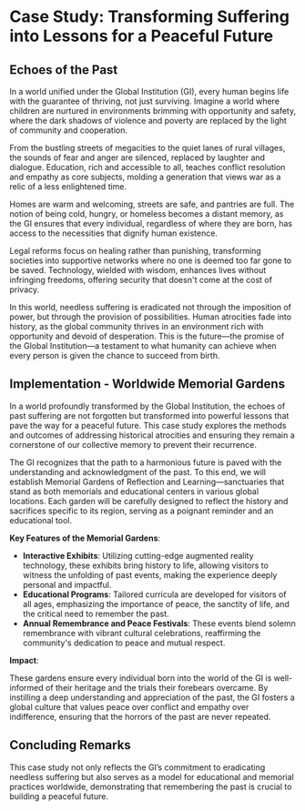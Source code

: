 # Case Study: Transforming Suffering into Lessons for a Peaceful Future

## Echoes of the Past
In a world unified under the Global Institution (GI), every human begins life with the guarantee of thriving, not just surviving. Imagine a world where children are nurtured in environments brimming with opportunity and safety, where the dark shadows of violence and poverty are replaced by the light of community and cooperation.

From the bustling streets of megacities to the quiet lanes of rural villages, the sounds of fear and anger are silenced, replaced by laughter and dialogue. Education, rich and accessible to all, teaches conflict resolution and empathy as core subjects, molding a generation that views war as a relic of a less enlightened time.

Homes are warm and welcoming, streets are safe, and pantries are full. The notion of being cold, hungry, or homeless becomes a distant memory, as the GI ensures that every individual, regardless of where they are born, has access to the necessities that dignify human existence.

Legal reforms focus on healing rather than punishing, transforming societies into supportive networks where no one is deemed too far gone to be saved. Technology, wielded with wisdom, enhances lives without infringing freedoms, offering security that doesn't come at the cost of privacy.

In this world, needless suffering is eradicated not through the imposition of power, but through the provision of possibilities. Human atrocities fade into history, as the global community thrives in an environment rich with opportunity and devoid of desperation. This is the future—the promise of the Global Institution—a testament to what humanity can achieve when every person is given the chance to succeed from birth.

## Implementation - Worldwide Memorial Gardens
In a world profoundly transformed by the Global Institution, the echoes of past suffering are not forgotten but transformed into powerful lessons that pave the way for a peaceful future. This case study explores the methods and outcomes of addressing historical atrocities and ensuring they remain a cornerstone of our collective memory to prevent their recurrence.

The GI recognizes that the path to a harmonious future is paved with the understanding and acknowledgment of the past. To this end, we will establish Memorial Gardens of Reflection and Learning—sanctuaries that stand as both memorials and educational centers in various global locations. Each garden will be carefully designed to reflect the history and sacrifices specific to its region, serving as a poignant reminder and an educational tool.

**Key Features of the Memorial Gardens**:  

- **Interactive Exhibits**: Utilizing cutting-edge augmented reality technology, these exhibits bring history to life, allowing visitors to witness the unfolding of past events, making the experience deeply personal and impactful.
- **Educational Programs**: Tailored curricula are developed for visitors of all ages, emphasizing the importance of peace, the sanctity of life, and the critical need to remember the past.
- **Annual Remembrance and Peace Festivals**: These events blend solemn remembrance with vibrant cultural celebrations, reaffirming the community's dedication to peace and mutual respect.

**Impact**:  

These gardens ensure every individual born into the world of the GI is well-informed of their heritage and the trials their forebears overcame. By instilling a deep understanding and appreciation of the past, the GI fosters a global culture that values peace over conflict and empathy over indifference, ensuring that the horrors of the past are never repeated.

## Concluding Remarks
This case study not only reflects the GI’s commitment to eradicating needless suffering but also serves as a model for educational and memorial practices worldwide, demonstrating that remembering the past is crucial to building a peaceful future.
